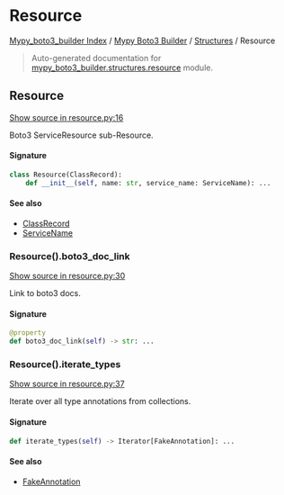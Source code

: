 # Resource

[Mypy_boto3_builder Index](../../README.md#mypy_boto3_builder-index) /
[Mypy Boto3 Builder](../index.md#mypy-boto3-builder) /
[Structures](./index.md#structures) /
Resource

> Auto-generated documentation for [mypy_boto3_builder.structures.resource](https://github.com/youtype/mypy_boto3_builder/blob/main/mypy_boto3_builder/structures/resource.py) module.

## Resource

[Show source in resource.py:16](https://github.com/youtype/mypy_boto3_builder/blob/main/mypy_boto3_builder/structures/resource.py#L16)

Boto3 ServiceResource sub-Resource.

#### Signature

```python
class Resource(ClassRecord):
    def __init__(self, name: str, service_name: ServiceName): ...
```

#### See also

- [ClassRecord](./class_record.md#classrecord)
- [ServiceName](../service_name.md#servicename)

### Resource().boto3_doc_link

[Show source in resource.py:30](https://github.com/youtype/mypy_boto3_builder/blob/main/mypy_boto3_builder/structures/resource.py#L30)

Link to boto3 docs.

#### Signature

```python
@property
def boto3_doc_link(self) -> str: ...
```

### Resource().iterate_types

[Show source in resource.py:37](https://github.com/youtype/mypy_boto3_builder/blob/main/mypy_boto3_builder/structures/resource.py#L37)

Iterate over all type annotations from collections.

#### Signature

```python
def iterate_types(self) -> Iterator[FakeAnnotation]: ...
```

#### See also

- [FakeAnnotation](../type_annotations/fake_annotation.md#fakeannotation)
